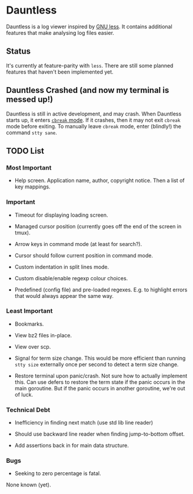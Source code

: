 # Dauntless

Dauntless is a log viewer inspired by [GNU
less](https://www.gnu.org/software/less/). It contains additional features that
make analysing log files easier.

## Status

It's currently at feature-parity with `less`. There are still some planned
features that haven't been implemented yet.

## Dauntless Crashed (and now my terminal is messed up!)

Dauntless is still in active development, and may crash. When Dauntless starts
up, it enters [`cbreak` mode](https://en.wikipedia.org/wiki/Cooked_mode). If it
crashes, then it may not exit `cbreak` mode before exiting. To manually leave
`cbreak` mode, enter (blindly!) the command `stty sane`.

## TODO List

### Most Important

* Help screen. Application name, author, copyright notice. Then a list of key
  mappings.

### Important

* Timeout for displaying loading screen.

* Managed cursor position (currently goes off the end of the screen in tmux).

* Arrow keys in command mode (at least for search?).

* Cursor should follow current position in command mode.

* Custom indentation in split lines mode.

* Custom disable/enable regexp colour choices.

* Predefined (config file) and pre-loaded regexes. E.g. to highlight errors
  that would always appear the same way.

### Least Important

* Bookmarks.

* View bz2 files in-place.

* View over scp.

* Signal for term size change. This would be more efficient than running `stty
  size` externally once per second to detect a term size change.

* Restore terminal upon panic/crash. Not sure how to actually implement this.
  Can use defers to restore the term state if the panic occurs in the main
goroutine. But if the panic occurs in another goroutine, we're out of luck.

### Technical Debt

* Inefficiency in finding next match (use std lib line reader)

* Should use backward line reader when finding jump-to-bottom offset.

* Add assertions back in for main data structure.

### Bugs

* Seeking to zero percentage is fatal.

None known (yet).
